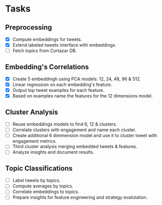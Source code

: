 # Tasks

## Preprocessing
- [X] Compute embeddings for tweets.
- [X] Extend labeled tweets interface with embeddings.
- [ ] Fetch topics from Cortazar DB.

## Embedding's Correlations
- [X] Create 5 embeddingh using PCA models: 12, 24, 48, 96 & 512.
- [X] Linear regression on each embedding's feature.
- [X] Output top tweet examples for each feature.
- [X] Based on examples name the features for the 12 dimensions model.

## Cluster Analysis
- [ ] Reuse embeddings models to find 6, 12 & clusters.
- [ ] Correlate clusters with engagement and name each cluster.
- [ ] Create additional 6 dimmension model and use it to cluster tweet with engagement metrics.
- [ ] Third cluster analysis merging embedded tweets & features.
- [ ] Analyze insights and document results.

## Topic Classifications
- [ ] Label tweets by topics.
- [ ] Compute averages by topics.
- [ ] Correlate embeddings to topics.
- [ ] Prepare insights for feature engineering and strategy evalutation.
